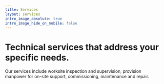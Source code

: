 ```yaml
---
title: Services
layout: services
intro_image_absolute: true
intro_image_hide_on_mobile: false
---
```


# Technical services that address your specific needs.

Our services include worksite inspection and supervision, provision manpower for on-site support, commissioning, maintenance and repair.
